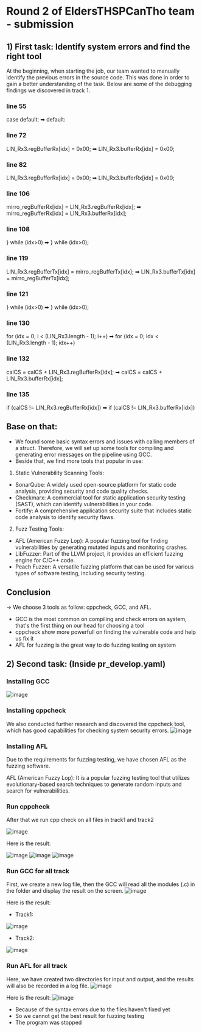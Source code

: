# Round 2 of EldersTHSPCanTho team - submission

## 1) First task: Identify system errors and find the right tool

At the beginning, when starting the job, our team wanted to manually identify the previous errors in the source code. This was done in order to gain a better understanding of the task. Below are some of the debugging findings we discovered in track 1.

### line 55
case default: ➡ default:
### line 72
LIN_Rx3.regBufferRx[idx] = 0x00; ➡            LIN_Rx3.bufferRx[idx] = 0x00;
### line 82
LIN_Rx3.regBufferRx[idx] = 0x00; ➡            LIN_Rx3.bufferRx[idx] = 0x00;
### line 106
mirro_regBufferRx[idx] = LIN_Rx3.regBufferRx[idx]; ➡        mirro_regBufferRx[idx] = LIN_Rx3.bufferRx[idx];
### line 108
}  while (idx>0) ➡     }  while (idx>0);
### line 119
LIN_Rx3.regBufferTx[idx] = mirro_regBufferTx[idx]; ➡        LIN_Rx3.bufferTx[idx] = mirro_regBufferTx[idx];
### line 121
}  while (idx>0) ➡   }  while (idx>0);
### line 130
for (idx = 0; i < (LIN_Rx3.length - 1); i++) ➡    for (idx = 0; idx < (LIN_Rx3.length - 1); idx++)
### line 132
calCS = calCS + LIN_Rx3.regBufferRx[idx]; ➡        calCS = calCS + LIN_Rx3.bufferRx[idx];
### line 135
if (calCS != LIN_Rx3.regBufferRx[idx]) ➡     if (calCS != LIN_Rx3.bufferRx[idx])

## Base on that:
- We found some basic syntax errors and issues with calling members of a struct. Therefore, we will set up some tools for compiling and generating error messages on the pipeline using GCC.
- Beside that, we find more tools that popular in use:

1) Static Vulnerability Scanning Tools:
- SonarQube: A widely used open-source platform for static code analysis, providing security and code quality checks.
- Checkmarx: A commercial tool for static application security testing (SAST), which can identify vulnerabilities in your code.
- Fortify: A comprehensive application security suite that includes static code analysis to identify security flaws.
2) Fuzz Testing Tools:

- AFL (American Fuzzy Lop): A popular fuzzing tool for finding vulnerabilities by generating mutated inputs and monitoring crashes.
- LibFuzzer: Part of the LLVM project, it provides an efficient fuzzing engine for C/C++ code.
- Peach Fuzzer: A versatile fuzzing platform that can be used for various types of software testing, including security testing.

## Conclusion
-> We choose 3 tools as follow: cppcheck, GCC, and AFL.
- GCC is the most common on compiling and check errors on system, that's the first thing on our head for choosing a tool
- cppcheck show more powerfull on finding the vulnerable code and help us fix it
- AFL for fuzzing is the great way to do fuzzing testing on system

## 2) Second task: (Inside pr_develop.yaml)



### Installing GCC 
![image](https://github.com/vietha712/CodeRace-CppPipeline/assets/113485058/d6a44421-eb42-4786-89ea-cfc6ef30d212)
  
### Installing cppcheck
We also conducted further research and discovered the cppcheck tool, which has good capabilities for checking system security errors.
![image](https://github.com/vietha712/CodeRace-CppPipeline/assets/113485058/3147a511-0664-4e04-8073-cd9807b37519)

### Installing AFL
Due to the requirements for fuzzing testing, we have chosen AFL as the fuzzing software.

AFL (American Fuzzy Lop): It is a popular fuzzing testing tool that utilizes evolutionary-based search techniques to generate random inputs and search for vulnerabilities.

### Run cppcheck
After that we run cpp check on all files in track1 and track2

![image](https://github.com/vietha712/CodeRace-CppPipeline/assets/113485058/82eb5499-a3ec-4f40-9392-a8e054393144)

Here is the result:

![image](https://github.com/vietha712/CodeRace-CppPipeline/assets/113485058/db3bcd24-190b-4751-b102-4e1680a638bf)
![image](https://github.com/vietha712/CodeRace-CppPipeline/assets/113485058/8c612724-2333-439a-a4b6-ff80c46cd2ff)
![image](https://github.com/vietha712/CodeRace-CppPipeline/assets/113485058/526daefc-c555-491b-a111-eac9194bc411)


### Run GCC for all track
First, we create a new log file, then the GCC will read all the modules (.c) in the folder and display the result on the screen.
![image](https://github.com/vietha712/CodeRace-CppPipeline/assets/113485058/9bf05892-abd1-4b49-aa27-ec2a030d13ad)

Here is the result:
- Track1:

![image](https://github.com/vietha712/CodeRace-CppPipeline/assets/113485058/7b7629de-2480-490c-92a6-3b1a43e5e698)
- Track2:

![image](https://github.com/vietha712/CodeRace-CppPipeline/assets/113485058/b8d647b2-62ce-4f6f-ae23-683884bb2a82)

### Run AFL for all track
Here, we have created two directories for input and output, and the results will also be recorded in a log file.
![image](https://github.com/vietha712/CodeRace-CppPipeline/assets/113485058/911a7aa5-6039-4fb6-b7ea-aad6de5f5138)

Here is the result:
![image](https://github.com/vietha712/CodeRace-CppPipeline/assets/113485058/5ae20ef7-f6da-4e29-aa47-e05d884ea0dd)

- Because of the syntax errors due to the files haven't fixed yet
- So we cannot get the best result for fuzzing testing
- The program was stopped 
  



